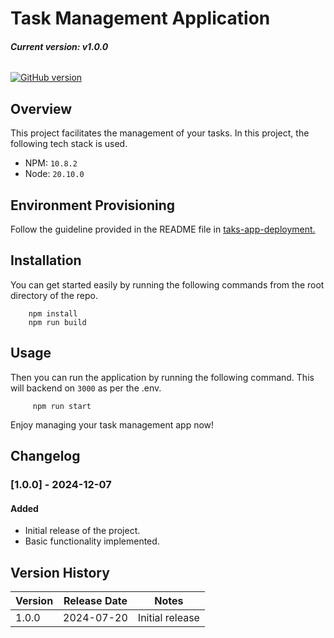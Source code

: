 # Task Management Application

###### **Current version: v1.0.0**

[![GitHub version](https://img.shields.io/badge/version-1.0.0-brightgreen.svg)](https://badge.fury.io/gh/bumuthu%2Ftask-management-app)


## Overview
This project facilitates the management of your tasks. In this project, the following tech stack is used.

- NPM: `10.8.2`
- Node: `20.10.0`


## Environment Provisioning

Follow the guideline provided in the README file in [taks-app-deployment.](https://badge.fury.io/gh/bumuthu%2Ftask-management-app/tree/main/task-app-deployment)


## Installation
You can get started easily by running the following commands from the root directory of the repo. 

        npm install
        npm run build


## Usage
Then you can run the application by running the following command. This will backend on `3000` as per the .env.

         npm run start


Enjoy managing your task management app now! 




## Changelog

### [1.0.0] - 2024-12-07
#### Added
- Initial release of the project.
- Basic functionality implemented.

## Version History

| Version | Release Date | Notes                        |
|---------|--------------|------------------------------|
| 1.0.0   | 2024-07-20   | Initial release              |
